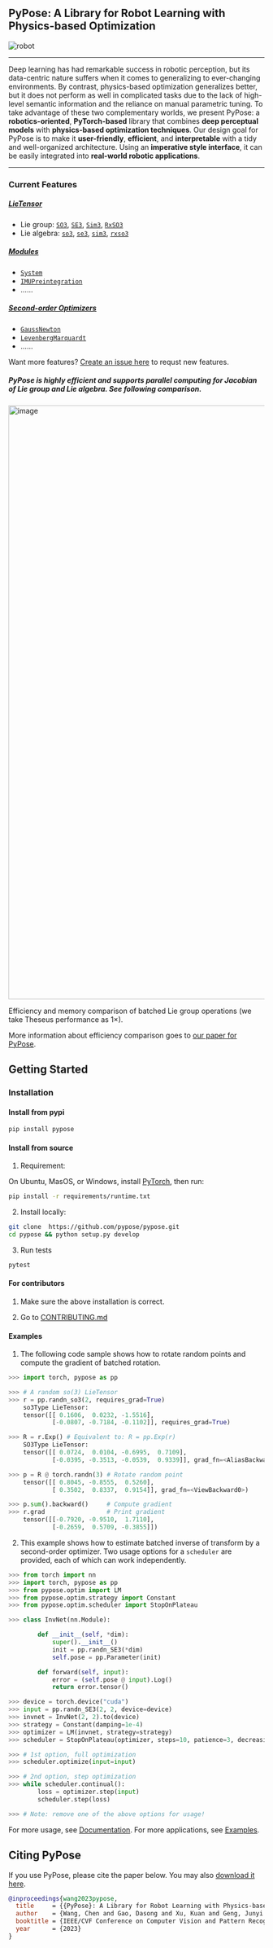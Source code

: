## PyPose: A Library for Robot Learning with Physics-based Optimization

![robot](https://user-images.githubusercontent.com/8695500/193484553-2da66824-4461-4aca-ad8c-b17c05bef067.png)

-----

Deep learning has had remarkable success in robotic perception, but its data-centric nature suffers when it comes to generalizing to ever-changing environments. By contrast, physics-based optimization generalizes better, but it does not perform as well in complicated tasks due to the lack of high-level semantic information and the reliance on manual parametric tuning. To take advantage of these two complementary worlds, we present PyPose: a **robotics-oriented**, **PyTorch-based** library that combines **deep perceptual models** with **physics-based optimization techniques**. Our design goal for PyPose is to make it **user-friendly**, **efficient**, and **interpretable** with a tidy and well-organized architecture. Using an **imperative style interface**, it can be easily integrated into **real-world robotic applications**. 


-----

### Current Features

##### [LieTensor](https://pypose.org/docs/main/modules/)

- Lie group: [`SO3`](https://pypose.org/docs/main/generated/pypose.SO3/), [`SE3`](https://pypose.org/docs/main/generated/pypose.SE3/), [`Sim3`](https://pypose.org/docs/main/generated/pypose.Sim3/), [`RxSO3`](https://pypose.org/docs/main/generated/pypose.RxSO3/)
- Lie algebra: [`so3`](https://pypose.org/docs/main/generated/pypose.so3/), [`se3`](https://pypose.org/docs/main/generated/pypose.se3/), [`sim3`](https://pypose.org/docs/main/generated/pypose.sim3/), [`rxso3`](https://pypose.org/docs/main/generated/pypose.rxso3/)

##### [Modules](https://pypose.org/docs/main/modules/)

- [`System`](https://pypose.org/docs/main/generated/pypose.module.System)
- [`IMUPreintegration`](https://pypose.org/docs/main/generated/pypose.module.IMUPreintegrator/)
- ......

##### [Second-order Optimizers](https://pypose.org/docs/main/optim/)

- [`GaussNewton`](https://pypose.org/docs/main/generated/pypose.optim.GaussNewton)
- [`LevenbergMarquardt`](https://pypose.org/docs/main/generated/pypose.optim.LevenbergMarquardt/)
- ......

Want more features? [Create an issue here](https://github.com/pypose/pypose/issues) to requst new features.

##### PyPose is highly efficient and supports parallel computing for Jacobian of Lie group and Lie algebra. See following comparison.

<img width="1167" alt="image" src="https://user-images.githubusercontent.com/8695500/203210668-1a90224a-ae08-4d31-b9d1-e293be75ef3e.png">

Efficiency and memory comparison of batched Lie group operations (we take Theseus performance as 1×).

More information about efficiency comparison goes to [our paper for PyPose](https://arxiv.org/abs/2209.15428).

## Getting Started
    
### Installation

#### Install from **pypi**
```bash
pip install pypose
```

#### Install from source

1. Requirement:

On Ubuntu, MasOS, or Windows, install [PyTorch](https://pytorch.org/), then run:

```bash
pip install -r requirements/runtime.txt
```

2. Install locally:

```bash
git clone  https://github.com/pypose/pypose.git
cd pypose && python setup.py develop
```

3. Run tests

```bash
pytest
```

####  For contributors

1. Make sure the above installation is correct. 

2. Go to [CONTRIBUTING.md](CONTRIBUTING.md)


#### Examples

1. The following code sample shows how to rotate random points and compute the gradient of batched rotation.

```python
>>> import torch, pypose as pp

>>> # A random so(3) LieTensor
>>> r = pp.randn_so3(2, requires_grad=True)
    so3Type LieTensor:
    tensor([[ 0.1606,  0.0232, -1.5516],
            [-0.0807, -0.7184, -0.1102]], requires_grad=True)

>>> R = r.Exp() # Equivalent to: R = pp.Exp(r)
    SO3Type LieTensor:
    tensor([[ 0.0724,  0.0104, -0.6995,  0.7109],
            [-0.0395, -0.3513, -0.0539,  0.9339]], grad_fn=<AliasBackward0>)

>>> p = R @ torch.randn(3) # Rotate random point
    tensor([[ 0.8045, -0.8555,  0.5260],
            [ 0.3502,  0.8337,  0.9154]], grad_fn=<ViewBackward0>)

>>> p.sum().backward()     # Compute gradient
>>> r.grad                 # Print gradient
    tensor([[-0.7920, -0.9510,  1.7110],
            [-0.2659,  0.5709, -0.3855]])
```

2. This example shows how to estimate batched inverse of transform by a second-order optimizer. Two usage options for a `scheduler` are provided, each of which can work independently.

```python
>>> from torch import nn
>>> import torch, pypose as pp
>>> from pypose.optim import LM
>>> from pypose.optim.strategy import Constant
>>> from pypose.optim.scheduler import StopOnPlateau

>>> class InvNet(nn.Module):

        def __init__(self, *dim):
            super().__init__()
            init = pp.randn_SE3(*dim)
            self.pose = pp.Parameter(init)

        def forward(self, input):
            error = (self.pose @ input).Log()
            return error.tensor()

>>> device = torch.device("cuda")
>>> input = pp.randn_SE3(2, 2, device=device)
>>> invnet = InvNet(2, 2).to(device)
>>> strategy = Constant(damping=1e-4)
>>> optimizer = LM(invnet, strategy=strategy)
>>> scheduler = StopOnPlateau(optimizer, steps=10, patience=3, decreasing=1e-3, verbose=True)

>>> # 1st option, full optimization
>>> scheduler.optimize(input=input)

>>> # 2nd option, step optimization
>>> while scheduler.continual():
        loss = optimizer.step(input)
        scheduler.step(loss)

>>> # Note: remove one of the above options for usage!
```

For more usage, see [Documentation](https://pypose.org/docs). For more applications, see [Examples](https://github.com/pypose/pypose/tree/main/examples).

## Citing PyPose

If you use PyPose, please cite the paper below. You may also [download it here](https://arxiv.org/abs/2209.15428).

```bibtex
@inproceedings{wang2023pypose,
  title     = {{PyPose}: A Library for Robot Learning with Physics-based Optimization},
  author    = {Wang, Chen and Gao, Dasong and Xu, Kuan and Geng, Junyi and Hu, Yaoyu and Qiu, Yuheng and Li, Bowen and Yang, Fan and Moon, Brady and Pandey, Abhinav and Aryan and Xu, Jiahe and Wu, Tianhao and He, Haonan and Huang, Daning and Ren, Zhongqiang and Zhao, Shibo and Fu, Taimeng and Reddy, Pranay and Lin, Xiao and Wang, Wenshan and Shi, Jingnan and Talak, Rajat and Cao, Kun and Du, Yi and Wang, Han and Yu, Huai and Wang, Shanzhao and Chen, Siyu and Kashyap, Ananth  and Bandaru, Rohan and Dantu, Karthik and Wu, Jiajun and Xie, Lihua and Carlone, Luca and Hutter, Marco and Scherer, Sebastian},
  booktitle = {IEEE/CVF Conference on Computer Vision and Pattern Recognition (CVPR)},
  year      = {2023}
}
```
